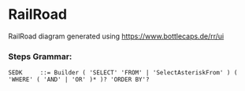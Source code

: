 # RailRoad
RailRoad diagram generated using https://www.bottlecaps.de/rr/ui

### Steps Grammar: 
`SEDK     ::= Builder ( 'SELECT' 'FROM' | 'SelectAsteriskFrom' ) ( 'WHERE' ( 'AND' | 'OR' )* )? 'ORDER BY'?`
